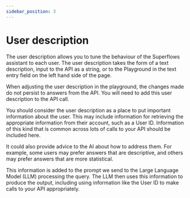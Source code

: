 ```yaml
---
sidebar_position: 3
---
```


# User description

The user description allows you to tune the behaviour of the Superflows assistant to each user. The user description takes the form of a text description, input to the API as a string, or to the Playground in the text entry field on the left hand side of the page.

When adjusting the user description in the playground, the changes made do not persist to answers from the API. You will need to add this user description to the API call. 

You should consider the user description as a place to put important information about the user. This may include information for retrieving the appropriate information from their account, such as a User ID. Information of this kind that is common across lots of calls to your API should be included here.

It could also provide advice to the AI about how to address them. For example, some users may prefer answers that are descriptive, and others may prefer answers that are more statistical. 

This information is added to the prompt we send to the Large Language Model (LLM) processing the query. The LLM then uses this information to produce the output, including using information like the User ID to make calls to your API appropriately. 